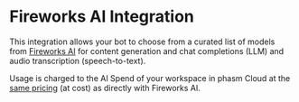 # Fireworks AI Integration

This integration allows your bot to choose from a curated list of models from [Fireworks AI](https://fireworks.ai) for content generation and chat completions (LLM) and audio transcription (speech-to-text).

Usage is charged to the AI Spend of your workspace in phasm Cloud at the [same pricing](https://fireworks.ai/pricing) (at cost) as directly with Fireworks AI.
